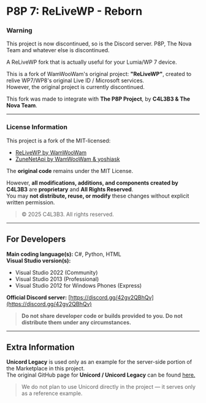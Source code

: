 # P8P 7: ReLiveWP - Reborn

### Warning
This project is now discontinued, so is the Discord server.
P8P, The Nova Team and whatever else is discontinued.

A ReLiveWP fork that is actually useful for your Lumia/WP 7 device.

This is a fork of WamWooWam's original project: **"ReLiveWP"**, created to relive WP7/WP8's original Live ID / Microsoft services.  
However, the original project is currently discontinued.

This fork was made to integrate with **The P8P Project**, by **C4L3B3 & The Nova Team**.

---

### License Information

This project is a fork of the MIT-licensed:

- [ReLiveWP by WamWooWam](https://github.com/ReLiveWP/ReLiveWP)  
- [ZuneNetApi by WamWooWam & yoshiask](https://github.com/ReLiveWP/ZuneNetApi)

The **original code** remains under the MIT License.

However, **all modifications, additions, and components created by C4L3B3** are **proprietary** and **All Rights Reserved**.  
You may **not distribute, reuse, or modify** these changes without explicit written permission.

> © 2025 C4L3B3. All rights reserved.

---

## For Developers

**Main coding language(s):** C#, Python, HTML  
**Visual Studio version(s):**  
- Visual Studio 2022 (Community)  
- Visual Studio 2013 (Professional)  
- Visual Studio 2012 for Windows Phones (Express)

**Official Discord server:** [https://discord.gg/42gv2QBhQv](https://discord.gg/42gv2QBhQv)

> **Do not share developer code or builds provided to you. Do not distribute them under any circumstances.**

---

## Extra Information

**Unicord Legacy** is used only as an example for the server-side portion of the Marketplace in this project.  
The original GitHub page for **Unicord / Unicord Legacy** can be found [here.](https://github.com/UnicordDev/Unicord)

> We do not plan to use Unicord directly in the project — it serves only as a reference example.
